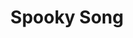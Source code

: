 ---
layout: jim-frankenstein
title: Spooky Song
album_link: https://open.spotify.com/album/1GmX76Xij1oQSQO64pdyh3
short_name: spooky-song

song_name: Spooky Song
song_description: A haunted pep talk in lo-fi drag, Spooky Song loops like a dusty cassette in the glovebox of a ghost’s car. There’s grit in the groove and weight in the words. Rhymes for the lonely, rhythms for the freaks. It's a funeral march you can dance to, with a bassline that drags its bones across the floor and a chorus that chants like a séance in your parents’ basement.


    Sad kids, weird hearts, strange rhythms. You’re not alone. Just spooky.

spotify_id: 6Tvka4hgnheKaOc8gOC55k
apple_music_link: https://music.apple.com/us/song/spooky-song/1825985235
youtube_link: https://youtu.be/RaEekujTv6E

lyrics: |-
    #### Verse 1
    Hard living when you don’t belong with them.
    That’s why you need a sad song with a good rhythm.
    Like a shovel in a cemetery, digging grooves for

    the souls of the people who once had bones
    before they gave up their ghosts to the sticks and the stones.
    You’re digging deeper cuz it’s hard to rise above.

    #### Prechorus
    You know, if you’re gonna stay here,
    you’re gonna have to love yourself somehow.
    And damn, that’s spooky.

    #### Chorus
    Li li li li
    Everybody’s gotta…
    Li li li li
    Everybody’s gonna be at the party on Saturday
    You gonna be all by yourself
    Spooky kids gotta spooky stick together like bones

    #### Verse 2
    Hard breathing when you don’t believe in it.
    That’s why you let yourself freeze for a good minute
    before you open your lungs and pull in the breeze.

    There’s no one here who can tell you to leave.
    You’re a part of the smell of the rain and the wind in the trees.
    So hard to forgive and forget when there’s tightness in your chest.

    #### Prechorus
    When you know you don’t have to stay here.
    You don’t have to love yourself anymore.
    And damn, that’s spooky.

    #### Chorus
    Li li li li
    Everybody’s gotta…
    Li li li li
    Everybody’s gonna be at the party on Saturday
    You gonna be all by yourself
    Spooky kids gotta spooky stick together like bones

    #### Chorus
    Li li li li
    Everybody’s gotta…
    Li li li li
    Everybody knows if you’re gonna stay here
    You’re gonna have to give your love sometimes
    Spooky kids gotta spooky stick together like bones

    #### Chorus... again
    Li li li li
    Everybody’s gotta…
    Li li li li
    Everybody’s gonna be at the party on Saturday
    You never have to be all by yourself
    Spooky kids gotta spooky stick together like bones

song_credits: |-
    Written, Recorded, and Produced in Minneapolis by Brian Reed
---